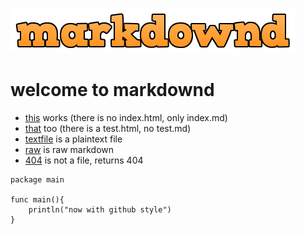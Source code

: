 [![markdown](markdownd.png)](https://github.com/aerth/markdownd)

# welcome to markdownd
 
  * [this](index.html) works (there is no index.html, only index.md)
  * [that](test.html) too (there is a test.html, no test.md)
  * [textfile](text.txt) is a plaintext file
  * [raw](index.md?raw) is raw markdown
  * [404](notafile) is not a file, returns 404


```
package main

func main(){
	println("now with github style")
}

```
    

 
